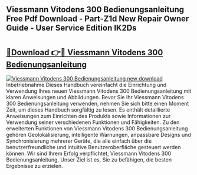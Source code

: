 ## Viessmann Vitodens 300 Bedienungsanleitung Free Pdf Download - Part-Z1d New Repair Owner Guide - User Service Edition IK2Ds

# <h2><a href="http://df19gj.blite.top/?on=Viessmann+Vitodens+300+Bedienungsanleitung">🔗Download 👉🔴 Viessmann Vitodens 300 Bedienungsanleitung</a></h2>

[![Viessmann Vitodens 300 Bedienungsanleitung new download](https://i.imgur.com/lujVjoI.png)](http://df19gj.blite.top/?on=Viessmann+Vitodens+300+Bedienungsanleitung)
Inbetriebnahme Dieses Handbuch vereinfacht die Einrichtung und Verwendung Ihres neuen Viessmann Vitodens 300 Bedienungsanleitung mit klaren Anweisungen und Abbildungen. Bevor Sie Ihr Viessmann Vitodens 300 Bedienungsanleitung verwenden, nehmen Sie sich bitte einen Moment Zeit, um dieses Handbuch sorgfältig zu lesen. Es enthält detaillierte Anweisungen zum Einrichten des Produkts sowie Informationen zur Verwendung seiner verschiedenen Funktionen und Fähigkeiten. Zu den erweiterten Funktionen von Viessmann Vitodens 300 Bedienungsanleitung gehören Geolokalisierung, intelligente Warnungen, anpassbare Designs und Synchronisierung mehrerer Geräte, die alle einfach über die benutzerfreundliche und intuitive Benutzeroberfläche gesteuert werden können. Wir sind Ihrem Erfolg verpflichtet, Viessmann Vitodens 300 Bedienungsanleitung. Unser Ziel ist es, Sie zu befähigen, die besten Ergebnisse zu erzielen.

